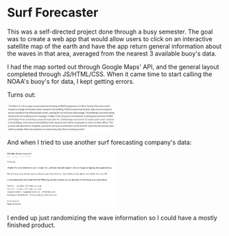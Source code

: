 # Surf Forecaster

This was a self-directed project done through a busy semester. The goal was to create a web app that would allow users to click on an interactive satellite map of the earth and have the app return general information about the waves in that area, averaged from the nearest 3 available buoy's data.

I had the map sorted out through Google Maps' API, and the general layout completed through JS/HTML/CSS. When it came time to start calling the NOAA's buoy's for data, I kept getting errors.

Turns out:

<img src="uhoh.PNG" width="50%" height="auto" alt="Screenshot of article stating that a flood destroyed a data center">

And when I tried to use another surf forecasting company's data:

<img src="uhoh2.PNG" width="50%" height="auto" alt="Screenshot of email from a member of the Magicseaweed team saying they have reached their capacity for API applications">

I ended up just randomizing the wave information so I could have a mostly finished product.
